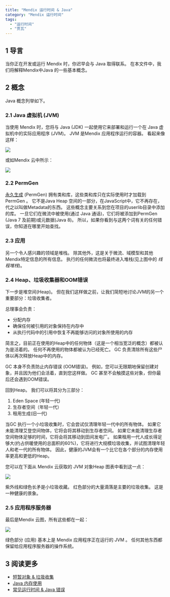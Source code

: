 ```yaml
---
title: "Mendix 运行时间 & Java"
category: "Mendix 运行时间"
tags:
  - "运行时间"
  - "贾瓦"
---
```


## 1 导言
当你正在开发或运行 Mendix 时，你迟早会与 Java 取得联系。 在本文件中，我们将解释Mendix中Java 的一些基本概念。

## 2 概念
Java 概念列举如下。

### 2.1 Java 虚拟机 (JVM)
当使用 Mendix 时，您将与 Java (JDK) 一起使用它来部署和运行一个在 Java 虚拟机中的实际应用程序 (JVM)。 JVM 是Mendix 应用程序运行的容器。 看起来像这样：

![](attachments/mendix-runtime-java/2.jpg)

或如Mendix 云中所示：

![](attachments/mendix-runtime-java/4.jpg)

### 2.2 PermGen

[永久生成](https://docs.oracle.com/javase/7/docs/webnotes/tsg/TSG-VM/html/tooldescr.html#gblmm) (PermGen) 拥有类和库，这些类和库只在实际使用时才加载到 PermGen 。 它不是Java Heap 空间的一部分，在JavaScript中，它不再存在，代之以叫做Metadata的东西。 这些概念主要关系到您在项目的userlib目录中添加的库。 一旦它们在微流中被使用(通过 Java 通话)，它们将被添加到PermGen (Java 7 及前期)或元数据(Java 8)。 所以，如果你看到与这两个词有关的任何错误，你知道在哪里开始查找。

### 2.3 应用

另一个令人感兴趣的领域是堆栈。 除其他外，这是关于微流、域模型和其他Mendix特定信息的所有信息。 执行的任何微流也将最终进入堆栈(见上图中的 *线程堆栈*)。

### 2.4 Heap、垃圾收集器和OOM错误

下一步是堆空间(Heap)。 但在我们这样做之前，让我们简短地讨论JVM的另一个重要部分：垃圾收集者。

总理事会负责：

*   分配内存
*   确保任何被引用的对象保持在内存中
*   从执行代码中的引用中恢复不再能够访问的对象所使用的内存

简言之，目前正在使用的Heap中的任何物体（这是一个相当宽泛的概念）都被认为是活着的。 任何不再使用的物体都被认为已经死亡。 GC 负责清除所有这些尸体以再次释放Heap中的内存。

GC 本身不负责防止内存错误 (OOM错误)。 例如，您可以无限期地保留创建对象，并且因为他们会活着，直到您这样做。 GC 甚至不会触摸这些对象，但你最后还会遇到OOM错误。

回到Heap。 我们可以将其分为三部分：

1.  Eden Space (年轻一代)
2.  生存者空间（年轻一代）
3.  租用生成(旧一代)

当GC 执行一个小垃圾收集时，它会尝试仅清理年轻一代中的所有物体。 如果它未能清理艾登空间物体，它将会将其移动到生存者空间。 如果它未能清理生存者空间物体足够的时间，它将会将其移动到田间发电厂。 如果租用一代人成长得足够大(约占供暖使用的总面积的60%)，它将进行大规模垃圾收集，并试图清理年轻人和老一代的所有物体。 因此，健康的JVM会有一个比它在各个部分的内存使用率更高和更低的Heap。

您可以在下面从 Mendix 云获取的 JVM 对象Heap 图表中看到这一点：

![](attachments/mendix-runtime-java/5.jpg)

紫外线和绿色长矛是小垃圾收藏。 红色部分的大量滴落是主要的垃圾收集。 这是一种健康的景象。

### 2.5 应用程序服务器

最后是Mendix 云图，所有这些都在一起：

![](attachments/mendix-runtime-java/6.jpg)

绿色部分 (应用) 基本上是 Mendix 应用程序正在运行的 JVM 。 任何其他东西都保留给应用程序服务器的操作系统。

## 3 阅读更多

* [短暂对象 & 垃圾收集](transient-objects-garbage-collecting)
* [Java 内存使用](java-memory-usage)
* [常见运行时间 & Java 错误](runtime-java-errors)

